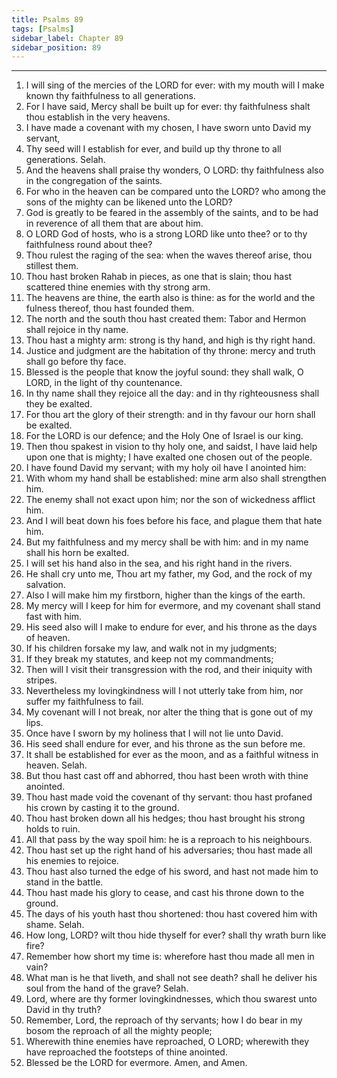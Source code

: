 ```yaml
---
title: Psalms 89
tags: [Psalms]
sidebar_label: Chapter 89
sidebar_position: 89
---
```


---
1. I will sing of the mercies of the LORD for ever: with my mouth will I make known thy faithfulness to all generations.
2. For I have said, Mercy shall be built up for ever: thy faithfulness shalt thou establish in the very heavens.
3. I have made a covenant with my chosen, I have sworn unto David my servant,
4. Thy seed will I establish for ever, and build up thy throne to all generations. Selah.
5. And the heavens shall praise thy wonders, O LORD: thy faithfulness also in the congregation of the saints.
6. For who in the heaven can be compared unto the LORD? who among the sons of the mighty can be likened unto the LORD?
7. God is greatly to be feared in the assembly of the saints, and to be had in reverence of all them that are about him.
8. O LORD God of hosts, who is a strong LORD like unto thee? or to thy faithfulness round about thee?
9. Thou rulest the raging of the sea: when the waves thereof arise, thou stillest them.
10. Thou hast broken Rahab in pieces, as one that is slain; thou hast scattered thine enemies with thy strong arm.
11. The heavens are thine, the earth also is thine: as for the world and the fulness thereof, thou hast founded them.
12. The north and the south thou hast created them: Tabor and Hermon shall rejoice in thy name.
13. Thou hast a mighty arm: strong is thy hand, and high is thy right hand.
14. Justice and judgment are the habitation of thy throne: mercy and truth shall go before thy face.
15. Blessed is the people that know the joyful sound: they shall walk, O LORD, in the light of thy countenance.
16. In thy name shall they rejoice all the day: and in thy righteousness shall they be exalted.
17. For thou art the glory of their strength: and in thy favour our horn shall be exalted.
18. For the LORD is our defence; and the Holy One of Israel is our king.
19. Then thou spakest in vision to thy holy one, and saidst, I have laid help upon one that is mighty; I have exalted one chosen out of the people.
20. I have found David my servant; with my holy oil have I anointed him:
21. With whom my hand shall be established: mine arm also shall strengthen him.
22. The enemy shall not exact upon him; nor the son of wickedness afflict him.
23. And I will beat down his foes before his face, and plague them that hate him.
24. But my faithfulness and my mercy shall be with him: and in my name shall his horn be exalted.
25. I will set his hand also in the sea, and his right hand in the rivers.
26. He shall cry unto me, Thou art my father, my God, and the rock of my salvation.
27. Also I will make him my firstborn, higher than the kings of the earth.
28. My mercy will I keep for him for evermore, and my covenant shall stand fast with him.
29. His seed also will I make to endure for ever, and his throne as the days of heaven.
30. If his children forsake my law, and walk not in my judgments;
31. If they break my statutes, and keep not my commandments;
32. Then will I visit their transgression with the rod, and their iniquity with stripes.
33. Nevertheless my lovingkindness will I not utterly take from him, nor suffer my faithfulness to fail.
34. My covenant will I not break, nor alter the thing that is gone out of my lips.
35. Once have I sworn by my holiness that I will not lie unto David.
36. His seed shall endure for ever, and his throne as the sun before me.
37. It shall be established for ever as the moon, and as a faithful witness in heaven. Selah.
38. But thou hast cast off and abhorred, thou hast been wroth with thine anointed.
39. Thou hast made void the covenant of thy servant: thou hast profaned his crown by casting it to the ground.
40. Thou hast broken down all his hedges; thou hast brought his strong holds to ruin.
41. All that pass by the way spoil him: he is a reproach to his neighbours.
42. Thou hast set up the right hand of his adversaries; thou hast made all his enemies to rejoice.
43. Thou hast also turned the edge of his sword, and hast not made him to stand in the battle.
44. Thou hast made his glory to cease, and cast his throne down to the ground.
45. The days of his youth hast thou shortened: thou hast covered him with shame. Selah.
46. How long, LORD? wilt thou hide thyself for ever? shall thy wrath burn like fire?
47. Remember how short my time is: wherefore hast thou made all men in vain?
48. What man is he that liveth, and shall not see death? shall he deliver his soul from the hand of the grave? Selah.
49. Lord, where are thy former lovingkindnesses, which thou swarest unto David in thy truth?
50. Remember, Lord, the reproach of thy servants; how I do bear in my bosom the reproach of all the mighty people;
51. Wherewith thine enemies have reproached, O LORD; wherewith they have reproached the footsteps of thine anointed.
52. Blessed be the LORD for evermore. Amen, and Amen.